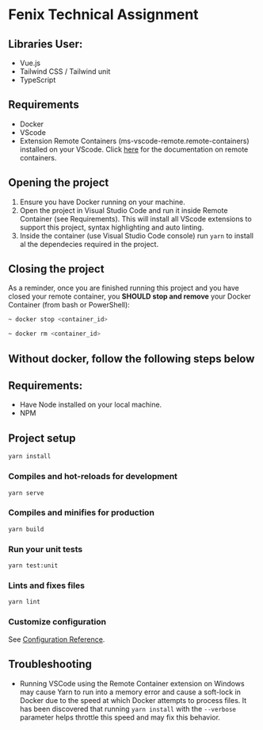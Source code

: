 # Fenix Technical Assignment

## Libraries User:
* Vue.js
* Tailwind CSS / Tailwind unit
* TypeScript

## Requirements

* Docker
* VScode
* Extension Remote Containers (ms-vscode-remote.remote-containers) installed on your VScode. Click [here](https://code.visualstudio.com/docs/remote/containers) for the documentation on remote containers.

## Opening the project

1. Ensure you have Docker running on your machine.
2. Open the project in Visual Studio Code and run it inside Remote Container (see Requirements). This will install all VScode extensions to support this project, syntax highlighting and auto linting.
3. Inside the container (use Visual Studio Code console) run ``` yarn ``` to install al the dependecies required in the project.

## Closing the project

As a reminder, once you are finished running this project and you have closed your remote container, you __SHOULD stop and remove__ your Docker Container (from bash or PowerShell):

```bash
~ docker stop <container_id>
```

```bash
~ docker rm <container_id>
```

## Without docker, follow the following steps below

## Requirements:
* Have Node installed on your local machine.
* NPM

## Project setup
```
yarn install
```

### Compiles and hot-reloads for development
```
yarn serve
```

### Compiles and minifies for production
```
yarn build
```

### Run your unit tests
```
yarn test:unit
```

### Lints and fixes files
```
yarn lint
```

### Customize configuration
See [Configuration Reference](https://cli.vuejs.org/config/).

## Troubleshooting

- Running VSCode using the Remote Container extension on Windows may cause Yarn to run into a memory error and cause a soft-lock in Docker due to the speed at which Docker attempts to process files. It has been discovered that running `yarn install` with the `--verbose` parameter helps throttle this speed and may fix this behavior.

